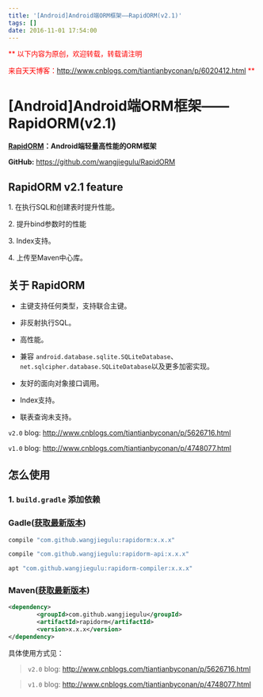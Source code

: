 ```yaml
---
title: '[Android]Android端ORM框架——RapidORM(v2.1)'
tags: []
date: 2016-11-01 17:54:00
---
```


<font color="#ff0000">**
以下内容为原创，欢迎转载，转载请注明

来自天天博客：<http://www.cnblogs.com/tiantianbyconan/p/6020412.html>
**</font>

# [Android]Android端ORM框架——RapidORM(v2.1)

**[RapidORM](https://github.com/wangjiegulu/RapidORM)：Android端轻量高性能的ORM框架**

**GitHub:** https://github.com/wangjiegulu/RapidORM

## RapidORM v2.1 feature

1\. 在执行SQL和创建表时提升性能。

2\. 提升bind参数时的性能

3\. Index支持。

4\. 上传至Maven中心库。

## 关于 RapidORM

- 主键支持任何类型，支持联合主键。

- 非反射执行SQL。

- 高性能。

- 兼容 `android.database.sqlite.SQLiteDatabase`、 `net.sqlcipher.database.SQLiteDatabase`以及更多加密实现。

- 友好的面向对象接口调用。

- Index支持。

- 联表查询未支持。

`v2.0` blog: <http://www.cnblogs.com/tiantianbyconan/p/5626716.html>

`v1.0` blog: <http://www.cnblogs.com/tiantianbyconan/p/4748077.html>

## 怎么使用

### 1\. `build.gradle` 添加依赖

### Gadle([获取最新版本])

```groovy
compile "com.github.wangjiegulu:rapidorm:x.x.x"

compile "com.github.wangjiegulu:rapidorm-api:x.x.x"

apt "com.github.wangjiegulu:rapidorm-compiler:x.x.x"
```

### Maven([获取最新版本])

```xml
<dependency>
        <groupId>com.github.wangjiegulu</groupId>
        <artifactId>rapidorm</artifactId>
        <version>x.x.x</version>
</dependency>
```

具体使用方式见：

> `v2.0` blog: <http://www.cnblogs.com/tiantianbyconan/p/5626716.html>

> `v1.0` blog: <http://www.cnblogs.com/tiantianbyconan/p/4748077.html>

[获取最新版本]: http://search.maven.org/#search%7Cga%7C1%7CRapidORM